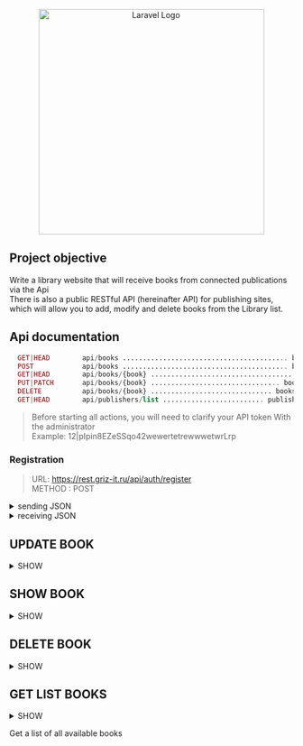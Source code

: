 
<p align="center"><a href="https://laravel.com" target="_blank"><img src="https://biblioteca.demircu.ru/admin-assets/images/logo/logo.png" width="400" alt="Laravel Logo"></a></p>



## Project objective
Write a library website that will receive books from connected publications via the Api <br>
There is also a public RESTful API (hereinafter API) for publishing sites, which will allow you to add, modify and delete books from the Library list.

## Api documentation

```php
  GET|HEAD        api/books ......................................... books.index › API\BookController@index
  POST            api/books ......................................... books.store › API\BookController@store
  GET|HEAD        api/books/{book} .................................... books.show › API\BookController@show
  PUT|PATCH       api/books/{book} ................................ books.update › API\BookController@update
  DELETE          api/books/{book} .............................. books.destroy › API\BookController@destroy
  GET|HEAD        api/publishers/list ......................... publishers.list › API\BookController@destroy
```

> Before starting all actions, you will need to clarify your API token With the administrator <br>
> Example: 12|pIpin8EZeSSqo42wewertetrewwwetwrLrp

### Registration
> URL: https://rest.griz-it.ru/api/auth/register <br>
> METHOD : POST
<details>
<summary>sending JSON</summary>
<p>

```json
{
    "name": "Ivan",
    "surname": "Ivanov",
    "email": "ivcenko@mail.ru",
    "phone": "+79268547485",
    "password": "5",
    "password_confirmation": "5"
}
```
</p>
</details>
<details>
<summary>receiving JSON</summary>
<p>

```json
{
    "name": "Ivan",
    "surname": "Ivanov",
    "email": "ivcenko@mail.ru",
    "phone": "+79268547485",
    "password": "5",
    "password_confirmation": "5"
}
```
</p>
</details>


## UPDATE BOOK
<details><summary>SHOW</summary>
<p>

> URL: site.ru/api/books/{book} <br>
> METHOD : PUT|PATCH

#### Пример JSON
```json
{
    "name":"To Kill a Mockingbird (Paperback)",
    "description" : "The unforgettable nov...",
    "isbn" : "978-1-56619-909-4",
    "authors" : [
        {
            "name" : "Harper Lee"
        },
        {
            "name" : "Tomi Lee"
        }
    ]
}
```

</p>
</details>

## SHOW BOOK
<details><summary>SHOW</summary>
<p>

> URL: site.ru/api/books/{book} <br>
> METHOD : GET

#### Пример вывода
```json
{
    "data": {
        "name": "Book1343455",
        "description": "many intresting",
        "isbn": "33453345",
        "authors": [
            {
                "id": 1,
                "name": "Jon2 Smit2",
                "created_at": "2022-11-13T16:41:08.000000Z",
                "updated_at": "2022-11-13T16:41:08.000000Z"
            }
        ]
    }
}
```

</p>
</details>

## DELETE BOOK
<details><summary>SHOW</summary>
<p>

> URL: site.ru/api/books/{book} <br>
> METHOD : DELETE

</p>
</details>


## GET LIST BOOKS
<details><summary>SHOW</summary>
<p>

> URL: site.ru/api/publishers/list <br>
> METHOD : GET

#### Пример вывода
```json
[
    {
        "id": 10,
        "publisher_id": 13,
        "name": "To Kill a Mockingbird (Paperback)",
        "description": "The unforgettable novel of a childhood in a sleepy Southern town and the crisis of conscience that rocked it. ...",
        "isbn": "978-1-56619-909-44",
        "created_at": "2022-11-13T20:30:05.000000Z",
        "updated_at": "2022-11-13T20:30:05.000000Z"
    },
    {
        "id": 11,
        "publisher_id": 13,
        "name": "To Kill a Mockingbird II",
        "description": "The unforgettable novel of a childhood in a sleepy Southern town and the crisis of conscience that rocked it. ...",
        "isbn": "978-1-56619-909-41",
        "created_at": "2022-11-13T20:30:21.000000Z",
        "updated_at": "2022-11-13T20:30:21.000000Z"
    }
]
```

</p>
</details>



Get a list of all available books
